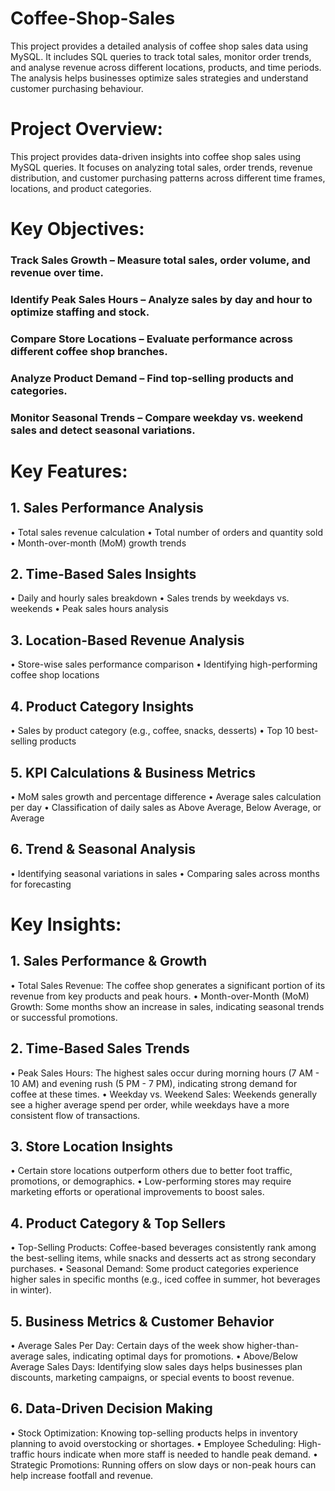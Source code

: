 # Coffee-Shop-Sales
This project provides a detailed analysis of coffee shop sales data using MySQL. It includes SQL queries to track total sales, monitor order trends, and analyse revenue across different locations, products, and time periods. The analysis helps businesses optimize sales strategies and understand customer purchasing behaviour.
# Project Overview:
This project provides data-driven insights into coffee shop sales using MySQL queries. It focuses on analyzing total sales, order trends, revenue distribution, and customer purchasing patterns across different time frames, locations, and product categories.
# Key Objectives:
### Track Sales Growth – Measure total sales, order volume, and revenue over time.
### Identify Peak Sales Hours – Analyze sales by day and hour to optimize staffing and stock.
### Compare Store Locations – Evaluate performance across different coffee shop branches.
### Analyze Product Demand – Find top-selling products and categories.
### Monitor Seasonal Trends – Compare weekday vs. weekend sales and detect seasonal variations.
# Key Features:
## 1. Sales Performance Analysis
•	Total sales revenue calculation
•	Total number of orders and quantity sold
•	Month-over-month (MoM) growth trends
## 2. Time-Based Sales Insights
•	Daily and hourly sales breakdown
•	Sales trends by weekdays vs. weekends
•	Peak sales hours analysis
## 3. Location-Based Revenue Analysis
•	Store-wise sales performance comparison
•	Identifying high-performing coffee shop locations
## 4. Product Category Insights
•	Sales by product category (e.g., coffee, snacks, desserts)
•	Top 10 best-selling products
## 5. KPI Calculations & Business Metrics
•	MoM sales growth and percentage difference
•	Average sales calculation per day
•	Classification of daily sales as Above Average, Below Average, or Average
## 6. Trend & Seasonal Analysis
•	Identifying seasonal variations in sales
•	Comparing sales across months for forecasting
# Key Insights:
## 1. Sales Performance & Growth
•	Total Sales Revenue: The coffee shop generates a significant portion of its revenue from key products and peak hours.
•	Month-over-Month (MoM) Growth: Some months show an increase in sales, indicating seasonal trends or successful promotions.
## 2. Time-Based Sales Trends
•	Peak Sales Hours: The highest sales occur during morning hours (7 AM - 10 AM) and evening rush (5 PM - 7 PM), indicating strong demand for coffee at these times.
•	Weekday vs. Weekend Sales: Weekends generally see a higher average spend per order, while weekdays have a more consistent flow of transactions.
## 3. Store Location Insights
•	Certain store locations outperform others due to better foot traffic, promotions, or demographics.
•	Low-performing stores may require marketing efforts or operational improvements to boost sales.
## 4. Product Category & Top Sellers
•	Top-Selling Products: Coffee-based beverages consistently rank among the best-selling items, while snacks and desserts act as strong secondary purchases.
•	Seasonal Demand: Some product categories experience higher sales in specific months (e.g., iced coffee in summer, hot beverages in winter).
## 5. Business Metrics & Customer Behavior
•	Average Sales Per Day: Certain days of the week show higher-than-average sales, indicating optimal days for promotions.
•	Above/Below Average Sales Days: Identifying slow sales days helps businesses plan discounts, marketing campaigns, or special events to boost revenue.
## 6. Data-Driven Decision Making
•	Stock Optimization: Knowing top-selling products helps in inventory planning to avoid overstocking or shortages.
•	Employee Scheduling: High-traffic hours indicate when more staff is needed to handle peak demand.
•	Strategic Promotions: Running offers on slow days or non-peak hours can help increase footfall and revenue.

